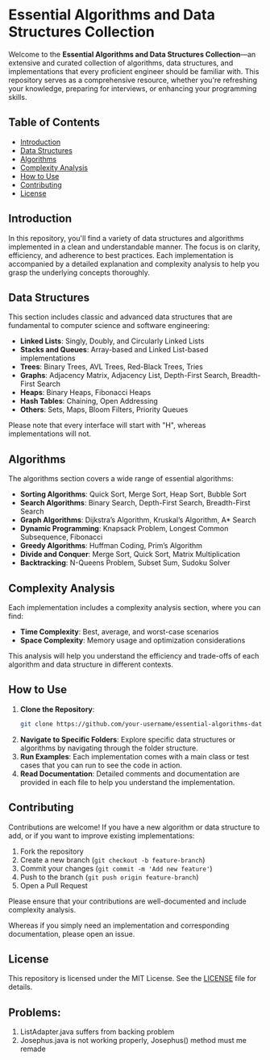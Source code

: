 # Essential Algorithms and Data Structures Collection

Welcome to the **Essential Algorithms and Data Structures Collection**—an extensive and curated collection of algorithms, data structures, and implementations that every proficient engineer should be familiar with. This repository serves as a comprehensive resource, whether you're refreshing your knowledge, preparing for interviews, or enhancing your programming skills.

## Table of Contents

- [Introduction](#introduction)
- [Data Structures](#data-structures)
- [Algorithms](#algorithms)
- [Complexity Analysis](#complexity-analysis)
- [How to Use](#how-to-use)
- [Contributing](#contributing)
- [License](#license)

## Introduction

In this repository, you'll find a variety of data structures and algorithms implemented in a clean and understandable manner. The focus is on clarity, efficiency, and adherence to best practices. Each implementation is accompanied by a detailed explanation and complexity analysis to help you grasp the underlying concepts thoroughly.

## Data Structures

This section includes classic and advanced data structures that are fundamental to computer science and software engineering:

- **Linked Lists**: Singly, Doubly, and Circularly Linked Lists
- **Stacks and Queues**: Array-based and Linked List-based implementations
- **Trees**: Binary Trees, AVL Trees, Red-Black Trees, Tries
- **Graphs**: Adjacency Matrix, Adjacency List, Depth-First Search, Breadth-First Search
- **Heaps**: Binary Heaps, Fibonacci Heaps
- **Hash Tables**: Chaining, Open Addressing
- **Others**: Sets, Maps, Bloom Filters, Priority Queues

Please note that every interface will start with "H", whereas implementations will not.

## Algorithms

The algorithms section covers a wide range of essential algorithms:

- **Sorting Algorithms**: Quick Sort, Merge Sort, Heap Sort, Bubble Sort
- **Search Algorithms**: Binary Search, Depth-First Search, Breadth-First Search
- **Graph Algorithms**: Dijkstra’s Algorithm, Kruskal’s Algorithm, A* Search
- **Dynamic Programming**: Knapsack Problem, Longest Common Subsequence, Fibonacci
- **Greedy Algorithms**: Huffman Coding, Prim’s Algorithm
- **Divide and Conquer**: Merge Sort, Quick Sort, Matrix Multiplication
- **Backtracking**: N-Queens Problem, Subset Sum, Sudoku Solver

## Complexity Analysis

Each implementation includes a complexity analysis section, where you can find:

- **Time Complexity**: Best, average, and worst-case scenarios
- **Space Complexity**: Memory usage and optimization considerations

This analysis will help you understand the efficiency and trade-offs of each algorithm and data structure in different contexts.

## How to Use

1. **Clone the Repository**: 
    ```bash
    git clone https://github.com/your-username/essential-algorithms-datastructures.git
    ```
2. **Navigate to Specific Folders**: Explore specific data structures or algorithms by navigating through the folder structure.
3. **Run Examples**: Each implementation comes with a main class or test cases that you can run to see the code in action.
4. **Read Documentation**: Detailed comments and documentation are provided in each file to help you understand the implementation.

## Contributing

Contributions are welcome! If you have a new algorithm or data structure to add, or if you want to improve existing implementations:

1. Fork the repository
2. Create a new branch (`git checkout -b feature-branch`)
3. Commit your changes (`git commit -m 'Add new feature'`)
4. Push to the branch (`git push origin feature-branch`)
5. Open a Pull Request

Please ensure that your contributions are well-documented and include complexity analysis.

Whereas if you simply need an implementation and corresponding documentation, please open an issue.

## License

This repository is licensed under the MIT License. See the [LICENSE](LICENSE) file for details.

## Problems:
1. ListAdapter.java suffers from backing problem
2. Josephus.java is not working properly, Josephus() method must me remade